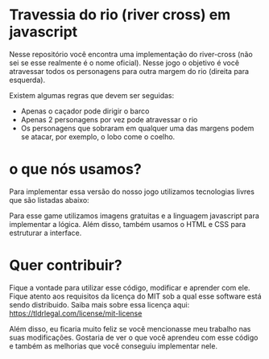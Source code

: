 # Travessia do rio (river cross) em javascript

Nesse repositório você encontra uma implementação do river-cross (não sei se esse realmente é o nome oficial). Nesse jogo o objetivo é você atravessar todos os personagens para outra margem do rio (direita para esquerda). 

Existem algumas regras que devem ser seguidas:
- Apenas o caçador pode dirigir o barco
- Apenas 2 personagens por vez pode atravessar o rio
- Os personagens que sobraram em qualquer uma das margens podem se atacar, por exemplo, o lobo come o coelho.


# o que nós usamos?

Para implementar essa versão do nosso jogo utilizamos tecnologias livres que são listadas abaixo:

Para esse game utilizamos imagens gratuitas e a linguagem javascript para implementar a lógica. Além disso, também usamos o HTML e CSS para estruturar a interface. 

# Quer contribuir?

Fique a vontade para utilizar esse código, modificar e aprender com ele. Fique atento aos requisitos da licença do MIT sob a qual esse software está sendo distribuido. Saiba mais sobre essa licença aqui:
https://tldrlegal.com/license/mit-license

Além disso, eu ficaria muito feliz se você mencionasse meu trabalho nas suas modificações. Gostaria de ver o que você aprendeu com esse código e também as melhorias que você conseguiu implementar nele.
